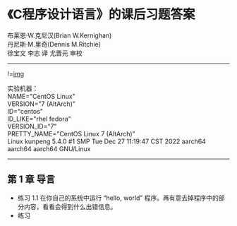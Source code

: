 # 《C程序设计语言》的课后习题答案
布莱恩·W.克尼汉(Brian W.Kernighan)<br/>
丹尼斯·M.里奇(Dennis M.Ritchie)<br/>
徐宝文 李志 译 尤晋元 审校<br/>

------

!=[img](file:///E:/%E6%9D%90%E6%96%99/O1CN01jD31XW1CP195Yo6zS-101450072.jpg_Q75.jpg_.webp)

实验机器：<br/>
NAME="CentOS Linux"<br/>
VERSION="7 (AltArch)"<br/>
ID="centos"<br/>
ID_LIKE="rhel fedora"<br/>
VERSION_ID="7"<br/>
PRETTY_NAME="CentOS Linux 7 (AltArch)"<br/>
Linux kunpeng 5.4.0 #1 SMP Tue Dec 27 11:19:47 CST 2022 aarch64 aarch64 aarch64 GNU/Linux

------
## 第 1 章 导言
+ 练习 1.1 在你自己的系统中运行 “hello, world” 程序。再有意去掉程序中的部分内容，看看会得到什么出错信息。
+ 练习 
